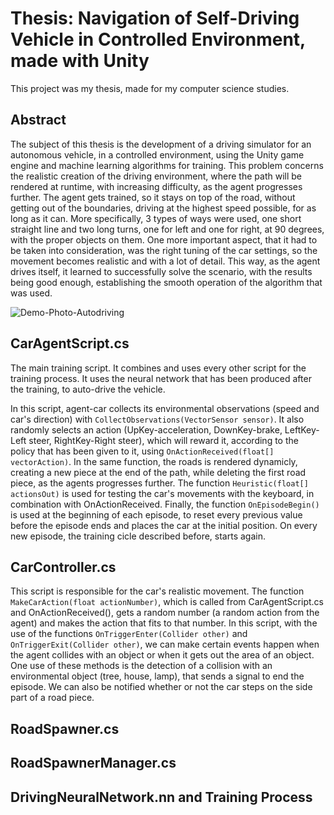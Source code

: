 # Thesis: Navigation of Self-Driving Vehicle in Controlled Environment, made with Unity

This project was my thesis, made for my computer science studies.

## Abstract

The subject of this thesis is the development of a driving simulator for an autonomous vehicle, in a controlled environment, using the Unity game engine and machine learning algorithms for training. This problem concerns the realistic creation of the driving environment, where the path will be rendered at runtime, with increasing difficulty, as the agent progresses further. The agent gets trained, so it stays on top of the road, without getting out of the boundaries, driving at the highest speed possible, for as long as it can. More specifically, 3 types of ways were used, one short straight line and two long turns, one for left and one for right, at 90 degrees, with the proper objects on them. One more important aspect, that it had to be taken into consideration, was the right tuning of the car settings, so the movement becomes realistic and with a lot of detail. This way, as the agent drives itself, it learned to successfully solve the scenario, with the results being good enough, establishing the smooth operation of the algorithm that was used.

![Demo-Photo-Autodriving](https://user-images.githubusercontent.com/32633615/187473556-1ba48de6-47a2-41c8-a22d-385e7a5fae68.jpg)

## CarAgentScript.cs

The main training script. It combines and uses every other script for the training process. It uses the neural network that has been produced after the training, to auto-drive the vehicle.

In this script, agent-car collects its environmental observations (speed and car's direction) with `CollectObservations(VectorSensor sensor)`. It also randomly selects an action (UpKey-acceleration, DownKey-brake, LeftKey-Left steer, RightKey-Right steer), which will reward it, according to the policy that has been given to it, using `OnActionReceived(float[] vectorAction)`. In the same function, the roads is rendered dynamicly, creating a new piece at the end of the path, while deleting the first road piece, as the agents progresses further. The function `Heuristic(float[] actionsOut)` is used for testing the car's movements with the keyboard, in combination with OnActionReceived. Finally, the function `OnEpisodeBegin()` is used at the beginning of each episode, to reset every previous value before the episode ends and places the car at the initial position. On every new episode, the training cicle described before, starts again.

## CarController.cs

This script is responsible for the car's realistic movement. The function `MakeCarAction(float actionNumber)`, which is called from CarAgentScript.cs and OnActionReceived(), gets a random number (a random action from the agent) and makes the action that fits to that number. In this script, with the use of the functions `OnTriggerEnter(Collider other)` and `OnTriggerExit(Collider other)`, we can make certain events happen when the agent collides with an object or when it gets out the area of an object. One use of these methods is the detection of a collision with an environmental object (tree, house, lamp), that sends a signal to end the episode. We can also be notified whether or not the car steps on the side part of a road piece.

## RoadSpawner.cs



## RoadSpawnerManager.cs



## DrivingNeuralNetwork.nn and Training Process